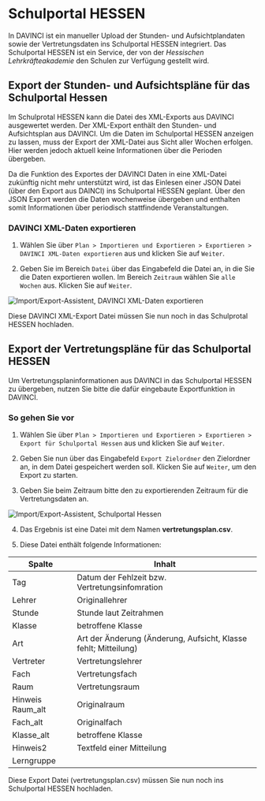 # Schulportal HESSEN

In DAVINCI ist ein manueller Upload der Stunden- und Aufsichtplandaten sowie der Vertretungsdaten ins Schulportal HESSEN integriert. Das Schulportal HESSEN ist ein Service, der von der _Hessischen Lehrkräfteakademie_ den Schulen zur Verfügung gestellt wird.

## Export der Stunden- und Aufsichtspläne für das Schulportal Hessen 

Im Schulprotal HESSEN kann die Datei des XML-Exports aus DAVINCI ausgewertet werden. Der XML-Export enthält den Stunden- und Aufsichtsplan aus DAVINCI. Um die Daten im Schulportal HESSEN anzeigen zu lassen, muss der Export der XML-Datei aus Sicht aller Wochen erfolgen. Hier werden jedoch aktuell keine Informationen über die Perioden übergeben.

Da die Funktion des Exportes der DAVINCI Daten in eine XML-Datei zukünftig nicht mehr unterstützt wird, ist das Einlesen einer JSON Datei (über den Export aus DAINCI) ins Schulportal HESSEN geplant. Über den JSON Export werden die Daten wochenweise übergeben und enthalten somit Informationen über periodisch stattfindende Veranstaltungen.

### DAVINCI XML-Daten exportieren

1. Wählen Sie über `Plan > Importieren und Exportieren > Exportieren > DAVINCI XML-Daten exportieren` aus und klicken Sie auf `Weiter`.

2. Geben Sie im Bereich `Datei` über das Eingabefeld die Datei an, in die Sie die Daten exportieren wollen. Im Bereich `Zeitraum` wählen Sie `alle Wochen` aus. Klicken Sie auf `Weiter`.

![Import/Export-Assistent, DAVINCI XML-Daten exportieren](/assets/images/regionales/sshot12.png)

Diese DAVINCI XML-Export Datei müssen Sie nun noch in das Schulprotal HESSEN hochladen.

## Export der Vertretungspläne für das Schulportal HESSEN

Um Vertretungsplaninformationen aus DAVINCI in das Schulportal HESSEN zu übergeben, nutzen Sie bitte die dafür eingebaute Exportfunktion in DAVINCI.

### So gehen Sie vor

1. Wählen Sie über `Plan > Importieren und Exportieren > Exportieren > Export für Schulportal Hessen` aus und klicken Sie auf `Weiter`.

2. Geben Sie nun über das Eingabefeld `Export Zielordner` den Zielordner an, in dem Datei gespeichert werden soll. Klicken Sie auf `Weiter`, um den Export zu starten.

3. Geben Sie beim Zeitraum bitte den zu exportierenden Zeitraum für die Vertretungsdaten an.

![Import/Export-Assistent, Schulportal Hessen](/assets/images/regionales/sshot11.png)

4. Das Ergebnis ist eine Datei mit dem Namen **vertretungsplan.csv**.

5. Diese Datei enthält folgende Informationen:

Spalte | Inhalt
-|-
Tag| Datum der Fehlzeit bzw. Vertretungsinfomration
Lehrer| Originallehrer
Stunde|Stunde laut Zeitrahmen
Klasse| betroffene Klasse
Art | Art der Änderung (Änderung, Aufsicht, Klasse fehlt; Mitteilung)
Vertreter| Vertretungslehrer
Fach|Vertretungsfach
Raum| Vertretungsraum
Hinweis Raum_alt| Originalraum
Fach_alt |Originalfach
Klasse_alt| betroffene Klasse
Hinweis2|Textfeld einer Mitteilung
Lerngruppe|

Diese Export Datei (vertretungsplan.csv) müssen Sie nun noch ins Schulportal HESSEN hochladen.